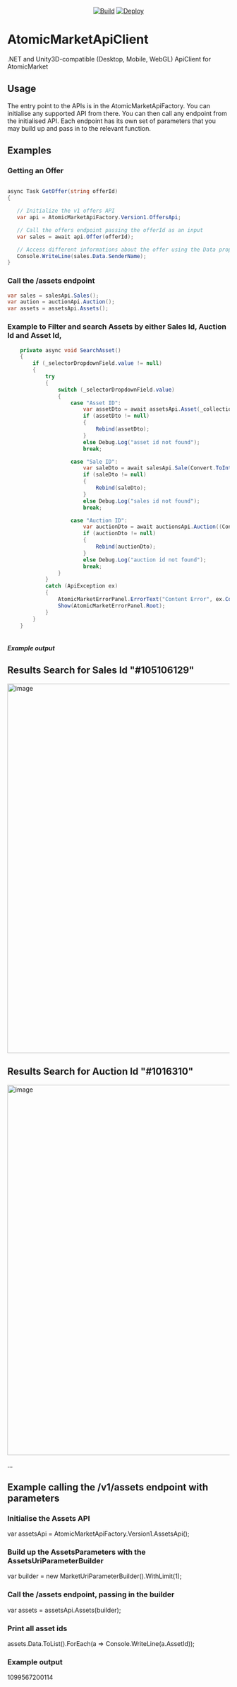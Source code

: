 <div align="center">

[![Build](https://github.com/liquiidio/AtomicMarketApiClient-Private/actions/workflows/build.yml/badge.svg)](https://github.com/liquiidio/AtomicMarketApiClient-Private/actions/workflows/build.yml)
[![Deploy](https://github.com/liquiidio/AtomicMarketApiClient-Private/actions/workflows/deploy.yml/badge.svg)](https://github.com/liquiidio/AtomicMarketApiClient-Private/actions/workflows/deploy.yml)
       
</div>

# AtomicMarketApiClient

.NET and Unity3D-compatible (Desktop, Mobile, WebGL) ApiClient for AtomicMarket

 ## Usage

 The entry point to the APIs is in the AtomicMarketApiFactory. You can initialise any supported API from there.
 You can then call any endpoint from the initialised API.
 Each endpoint has its own set of parameters that you may build up and pass in to the relevant function.

 ## Examples
 ### Getting an Offer
 ```csharp

async Task GetOffer(string offerId)
{

    // Initialize the v1 offers API
    var api = AtomicMarketApiFactory.Version1.OffersApi;

    // Call the offers endpoint passing the offerId as an input
    var sales = await api.Offer(offerId);

    // Access different informations about the offer using the Data property in the result
    Console.WriteLine(sales.Data.SenderName);
}

 ```
 
 ### Call the /assets endpoint
 ```csharp
 var sales = salesApi.Sales();
 var aution = auctionApi.Auction();
 var assets = assetsApi.Assets();
 ```
 
 ### Example to Filter and search Assets by either Sales Id, Auction Id and Asset Id, 
```csharp
    private async void SearchAsset()
    {
        if (_selectorDropdownField.value != null)
        {
            try
            {
                switch (_selectorDropdownField.value)
                {
                    case "Asset ID":
                        var assetDto = await assetsApi.Asset(_collectionNameOrAssetId.value);
                        if (assetDto != null)
                        {
                            Rebind(assetDto);
                        }
                        else Debug.Log("asset id not found");
                        break;

                    case "Sale ID":
                        var saleDto = await salesApi.Sale(Convert.ToInt32(_collectionNameOrAssetId.value));
                        if (saleDto != null)
                        {
                            Rebind(saleDto);
                        }
                        else Debug.Log("sales id not found");
                        break;

                    case "Auction ID":
                        var auctionDto = await auctionsApi.Auction((Convert.ToInt32(_collectionNameOrAssetId.value)));
                        if (auctionDto != null)
                        {
                            Rebind(auctionDto);
                        }
                        else Debug.Log("auction id not found");
                        break;
                }
            }
            catch (ApiException ex)
            {
                AtomicMarketErrorPanel.ErrorText("Content Error", ex.Content);
                Show(AtomicMarketErrorPanel.Root);
            }
        }
    }
    
````
 
 ##### Example output
 
 ## Results Search for Sales Id "#105106129"
<img width="836" alt="image" src="https://user-images.githubusercontent.com/31707324/213105963-0916568e-eea2-456f-ac39-3758ad0f4514.png">

 ## Results Search for Auction Id "#1016310"
<img width="838" alt="image" src="https://user-images.githubusercontent.com/31707324/213106315-cd67121b-adb9-4ff3-a42f-610868206921.png">

 ...
 
 ## Example calling the /v1/assets endpoint with parameters
 ### Initialise the Assets API
 var assetsApi = AtomicMarketApiFactory.Version1.AssetsApi();
 
 ### Build up the AssetsParameters with the AssetsUriParameterBuilder
 var builder = new MarketUriParameterBuilder().WithLimit(1);
 
 ### Call the /assets endpoint, passing in the builder
 var assets = assetsApi.Assets(builder);
 
 ### Print all asset ids
 assets.Data.ToList().ForEach(a => Console.WriteLine(a.AssetId));
 
 ### Example output
 1099567200114
